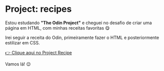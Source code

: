 
# Project: recipes

Estou estudando **"The Odin Project"** e cheguei no desafio de criar uma página em HTML, com minhas receitas favoritas :yum:

Irei seguir a receita do Odin, primeiramente fazer o HTML e posteriormente estilizar em CSS.

[:point_right: Clique aqui no Project Recipe](https://www.theodinproject.com/lessons/foundations-recipes)

Vamos lá! :wink:
